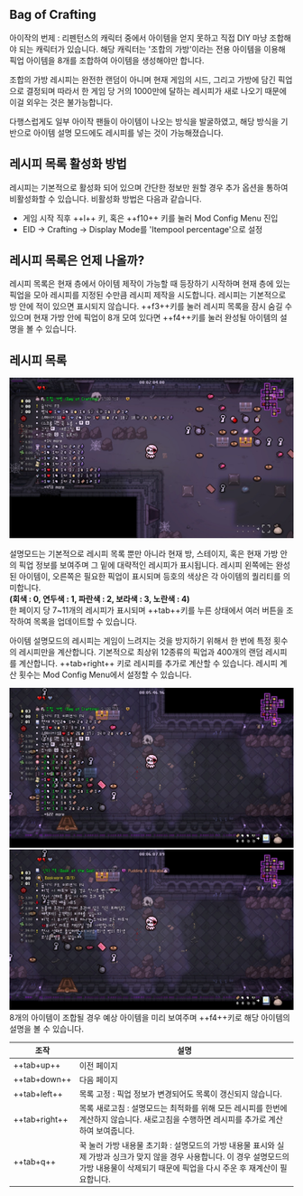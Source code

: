 ## Bag of Crafting

아이작의 번제 : 리펜턴스의 캐릭터 중에서 아이템을 얻지 못하고 직접 DIY 마냥 조합해야 되는 캐릭터가 있습니다. 해당 캐릭터는 '조합의 가방'이라는 전용 아이템을 이용해 픽업 아이템을 8개를 조합하여 아이템을 생성해야만 합니다.  

조합의 가방 레시피는 완전한 랜덤이 아니며 현재 게임의 시드, 그리고 가방에 담긴 픽업으로 결정되며 따라서 한 게임 당 거의 1000만에 달하는 레시피가 새로 나오기 때문에 이걸 외우는 것은 불가능합니다.  

다행스럽게도 일부 아이작 팬들이 아이템이 나오는 방식을 발굴하였고, 해당 방식을 기반으로 아이템 설명 모드에도 레시피를 넣는 것이 가능해졌습니다.

## 레시피 목록 활성화 방법

레시피는 기본적으로 활성화 되어 있으며 간단한 정보만 원할 경우 추가 옵션을 통하여 비활성화할 수 있습니다. 비활성화 방법은 다음과 같습니다.

- 게임 시작 직후 ++l++ 키, 혹은 ++f10++ 키를 눌러 Mod Config Menu 진입
- EID -> Crafting -> Display Mode를 'Itempool percentage'으로 설정

## 레시피 목록은 언제 나올까?

레시피 목록은 현재 층에서 아이템 제작이 가능할 때 등장하기 시작하며 현재 층에 있는 픽업을 모아 레시피를 지정된 수만큼 레시피 제작을 시도합니다. 레시피는 기본적으로 방 안에 적이 있으면 표시되지 않습니다. ++f3++키를 눌러 레시피 목록을 잠시 숨길 수 있으며 현재 가방 안에 픽업이 8개 모여 있다면 ++f4++키를 눌러 완성될 아이템의 설명을 볼 수 있습니다.

## 레시피 목록

![레시피 목록](../img/crafting_recipe.jpg) 

설명모드는 기본적으로 레시피 목록 뿐만 아니라 현재 방, 스테이지, 혹은 현재 가방 안의 픽업 정보를 보여주며 그 밑에 대략적인 레시피가 표시됩니다. 
레시피 왼쪽에는 완성된 아이템이, 오른쪽은 필요한 픽업이 표시되며 등호의 색상은 각 아이템의 퀄리티를 의미합니다.  
**(회색 : 0, 연두색 : 1, 파란색 : 2, 보라색 : 3, 노란색 : 4)**  
한 페이지 당 7~11개의 레시피가 표시되며 ++tab++키를 누른 상태에서 여러 버튼을 조작하여 목록을 업데이트할 수 있습니다.

아이템 설명모드의 레시피는 게임이 느려지는 것을 방지하기 위해서 한 번에 특정 횟수의 레시피만을 계산합니다. 기본적으로 최상위 12종류의 픽업과 400개의 랜덤 레시피를 계산합니다. ++tab+right++ 키로 레시피를 추가로 계산할 수 있습니다. 레시피 계산 횟수는 Mod Config Menu에서 설정할 수 있습니다.

![레시피 결과](../img/crafting_result1.jpg) 
![레시피 결과 설명](../img/crafting_result2.jpg) 
8개의 아이템이 조합될 경우 예상 아이템을 미리 보여주며 ++f4++키로 해당 아이템의 설명을 볼 수 있습니다.

| 조작 | 설명 |
| ------------ | ------------- |
| ++tab+up++ | 이전 페이지 |
| ++tab+down++ | 다음 페이지 |
| ++tab+left++ | 목록 고정 : 픽업 정보가 변경되어도 목록이 갱신되지 않습니다. |
| ++tab+right++ | 목록 새로고침 : 설명모드는 최적화를 위해 모든 레시피를 한번에 계산하지 않습니다. 새로고침을 수행하면 레시피를 추가로 계산하여 보여줍니다. |
| ++tab+q++ | 꾹 눌러 가방 내용물 초기화 : 설명모드의 가방 내용물 표시와 실제 가방과 싱크가 맞지 않을 경우 사용합니다. 이 경우 설명모드의 가방 내용물이 삭제되기 때문에 픽업을 다시 주운 후 재계산이 필요합니다. |

